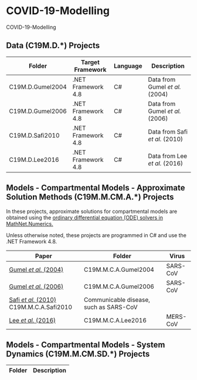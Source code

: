 # COVID-19-Modelling

COVID-19-Modelling

## Data (C19M.D.*) Projects

Folder | Target Framework | Language | Description
------------ | ------------- | ------------- | ------------
C19M.D.Gumel2004 | .NET Framework 4.8 | C# | Data from Gumel *et al.* (2004)
C19M.D.Gumel2006 | .NET Framework 4.8 | C# | Data from Gumel *et al.* (2006)
C19M.D.Safi2010 | .NET Framework 4.8 | C# | Data from Safi *et al.* (2010)
C19M.D.Lee2016 | .NET Framework 4.8 | C# | Data from Lee *et al.* (2016)

## Models - Compartmental Models - Approximate Solution Methods (C19M.M.CM.A.*) Projects

In these projects, approximate solutions for compartmental models are obtained using the [ordinary differential equation (ODE) solvers in MathNet.Numerics.](https://numerics.mathdotnet.com/api/MathNet.Numerics.OdeSolvers/) 

Unless otherwise noted, these projects are programmed in C# and use the .NET Framework 4.8.

Paper | Folder | Virus
------------ | ------------- | ------------- 
[Gumel *et al.* (2004)](https://royalsocietypublishing.org/doi/10.1098/rspb.2004.2800) | C19M.M.C.A.Gumel2004 | SARS-CoV
[Gumel *et al.* (2006)](https://www.aimspress.com/article/10.3934/mbe.2006.3.485)      | C19M.M.C.A.Gumel2006 | SARS-CoV
[Safi *et al.* (2010)](http://www.aimsciences.org/article/doi/10.3934/dcdsb.2010.14.209) C19M.M.C.A.Safi2010 | Communicable disease, such as SARS-CoV
[Lee *et al.* (2016)](https://www.ncbi.nlm.nih.gov/pmc/articles/PMC7094115/)   | C19M.M.C.A.Lee2016 |  MERS-CoV 

## Models - Compartmental Models - System Dynamics (C19M.M.CM.SD.*) Projects
Folder | Description
------------ | ------------